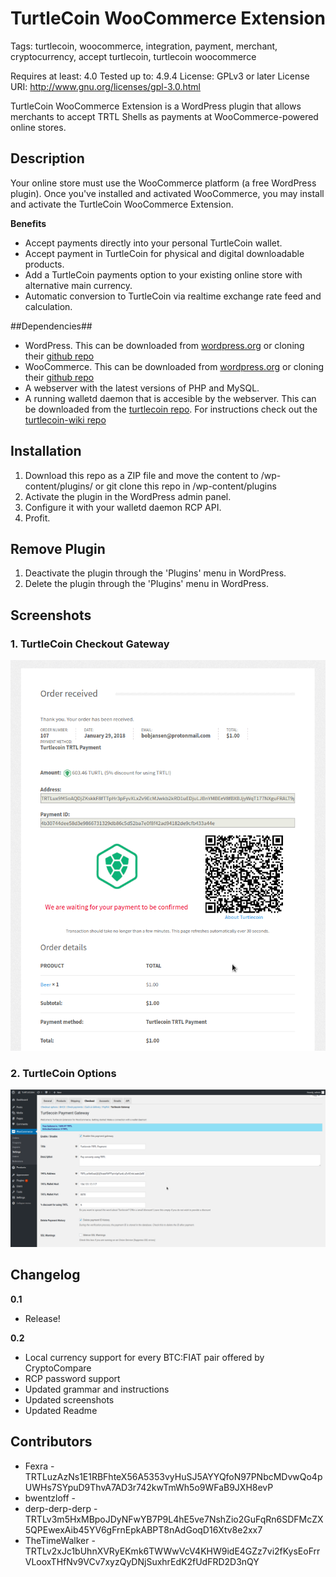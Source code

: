 # TurtleCoin WooCommerce Extension
Tags: turtlecoin, woocommerce, integration, payment, merchant, cryptocurrency, accept turtlecoin, turtlecoin woocommerce

Requires at least: 4.0
Tested up to: 4.9.4
License: GPLv3 or later
License URI: http://www.gnu.org/licenses/gpl-3.0.html
 
TurtleCoin WooCommerce Extension is a WordPress plugin that allows merchants to accept TRTL Shells as payments at WooCommerce-powered online stores.

## Description

Your online store must use the WooCommerce platform (a free WordPress plugin).
Once you've installed and activated WooCommerce, you may install and activate the TurtleCoin WooCommerce Extension.

**Benefits**

* Accept payments directly into your personal TurtleCoin wallet.
* Accept payment in TurtleCoin for physical and digital downloadable products.
* Add a TurtleCoin payments option to your existing online store with alternative main currency.
* Automatic conversion to TurtleCoin via realtime exchange rate feed and calculation.

##Dependencies##

- WordPress. This can be downloaded from [wordpress.org](https://wordpress.org) or cloning their [github repo](https://github.com/WordPress/WordPress)
- WooCommerce. This can be downloaded from [wordpress.org](https://wordpress.org/plugins/woocommerce/) or cloning their [github repo](https://github.com/woocommerce/woocommerce)
- A webserver with the latest versions of PHP and MySQL.
- A running walletd daemon that is accesible by the webserver. This can be downloaded from the [turtlecoin repo](https://github.com/turtlecoin/turtlecoin). For instructions check out the [turtlecoin-wiki repo](https://github.com/turtlecoin/turtlecoin-wiki/wiki/Getting-Started)


## Installation

1. Download this repo as a ZIP file and move the content to /wp-content/plugins/ or git clone this repo in /wp-content/plugins 
2. Activate the plugin in the WordPress admin panel.
3. Configure it with your walletd daemon RCP API.
4. Profit.

## Remove Plugin

1. Deactivate the plugin through the 'Plugins' menu in WordPress.
2. Delete the plugin through the 'Plugins' menu in WordPress.

## Screenshots

### 1. TurtleCoin Checkout Gateway  
![gateway](https://github.com/turtlecoin/woo-turtle/blob/master/assets/screenshots/gateway.png "TurtleCoin Checkout Gateway")
  
### 2. TurtleCoin Options  
![options](https://github.com/turtlecoin/woo-turtle/blob/master/assets/screenshots/options.png "TurtleCoin Options")

## Changelog

**0.1**
* Release!

**0.2**
* Local currency support for every BTC:FIAT pair offered by CryptoCompare
* RCP password support
* Updated grammar and instructions
* Updated screenshots
* Updated Readme

## Contributors

- Fexra - TRTLuzAzNs1E1RBFhteX56A5353vyHuSJ5AYYQfoN97PNbcMDvwQo4pUWHs7SYpuD9ThvA7AD3r742kwTmWh5o9WFaB9JXH8evP
- bwentzloff - 
- derp-derp-derp - TRTLv3m5HxMBpoJDyNFwYB7P9L4hE5ve7NshZio2GuFqRn6SDFMcZX5QPEwexAib45YV6gFrnEpkABPT8nAdGoqD16Xtv8e2xx7
- TheTimeWalker - TRTLv2xJc1bUhnXVRyEKmk6TWWwVcV4KHW9idE4GZz7vi2fKysEoFrrVLooxTHfNv9VCv7xyzQyDNjSuxhrEdK2fUdFRD2D3nQY
